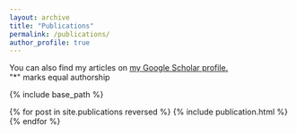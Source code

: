 ```yaml
---
layout: archive
title: "Publications"
permalink: /publications/
author_profile: true
---
```


You can also find my articles on <u><a href="https://scholar.google.com/citations?user=YSHtzMkAAAAJ&hl=en">my Google Scholar profile</a>.</u> <br />
"\*" marks equal authorship

{% include base_path %}

{% for post in site.publications reversed %}
  {% include publication.html %}
{% endfor %}
